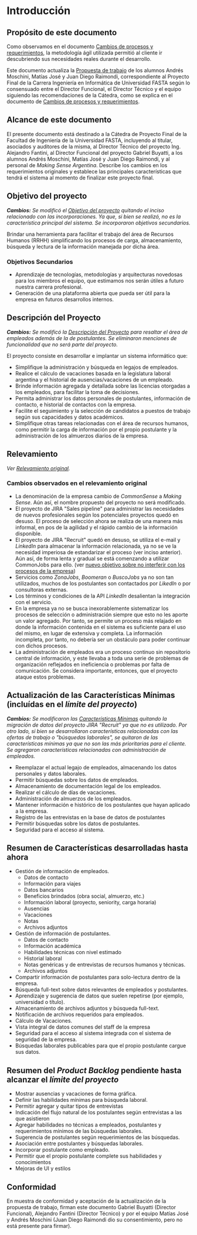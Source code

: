 # Introducción 

## Propósito de este documento

Como observamos en el documento [Cambios de procesos y requerimientos](2012-11-07-Cambios-de-procesos-y-requerimientos#El_problema), la metodología ágil utilizada permitió al cliente ir descubriendo sus necesidades reales durante el desarrollo. 

Este documento actualiza la [Propuesta de trabajo](2012-03-24-Propuesta-Trabajo) de los alumnos Andrés Moschini, Matías José y Juan Diego Raimondi, correspondiente al Proyecto Final de la Carrera Ingeniería en Informática de Universidad FASTA según lo consensuado entre el Director Funcional, el Director Técnico y el equipo siguiendo las recomendaciones de la Cátedra, como se explica en el documento de [Cambios de procesos y requerimientos](2012-11-07-Cambios-de-procesos-y-requerimientos#C%c3%b3mo_seguir).

## Alcance de este documento

El presente documento está destinado a la Cátedra de Proyecto Final de la Facultad de Ingeniería de la Universidad FASTA, incluyendo al titular, asociados y auditores de la misma, al Director Técnico del proyecto Ing. Alejandro Fantini, al Director Funcional del proyecto Gabriel Buyatti, a los alumnos Andrés Moschini, Matías José y Juan Diego Raimondi, y al personal de _Making Sense Argentina_.  Describe los cambios en los requerimientos originales y establece las principales características que tendrá el sistema al momento de finalizar este proyecto final.

## Objetivo del proyecto

_**Cambios:** Se modificó el [Objetivo del proyecto](2012-03-24-Propuesta-Trabajo#Objetivo_del_proyecto) quitando el inciso relacionado con las incorporaciones. Ya que, si bien se realizó, no es la característica principal del sistema. Se incorporaron objetivos secundarios._

Brindar una herramienta para facilitar el trabajo del área de Recursos Humanos (RRHH) simplificando los procesos de carga, almacenamiento, búsqueda y lectura de la información manejada por dicha área.

### Objetivos Secundarios

* Aprendizaje de tecnologías, metodologías y arquitecturas novedosas para los miembros el equipo, que estimamos nos serán útiles a futuro nuestra carrera profesional.
* Generación de una plataforma abierta que pueda ser útil para la empresa en futuros desarrollos internos.

## Descripción del Proyecto

_**Cambios:** Se modificó la [Descripción del Proyecto](2012-03-24-Propuesta-Trabajo#Descripci%c3%b3n_del_Proyecto) para resaltar el área de empleados además de la de postulantes. Se eliminaron menciones de funcionalidad que no será parte del proyecto._

El proyecto consiste en desarrollar e implantar un sistema informático que:

* Simplifique la administración y búsqueda en legajos de empleados.
* Realice el cálculo de vacaciones basada en la legislatura laboral argentina y el historial de ausencias/vacaciones de un empleado.
* Brinde información agregada y detallada sobre las licencias otorgadas a los empleados, para facilitar la toma de decisiones. 
* Permita administrar los datos personales de postulantes, información de contacto, e historial de contactos con la empresa. 
* Facilite el seguimiento y la selección de candidatos a puestos de trabajo según sus capacidades y datos académicos.
* Simplifique otras tareas relacionadas con el área de recursos humanos, como permitir la carga de información por el propio postulante y la administración de los almuerzos diarios de la empresa.

## Relevamiento

_Ver [Relevamiento original](2012-03-24-Propuesta-Trabajo#Relevamiento)._

### Cambios observados en el relevamiento original

* La denominación de la empresa cambio de _CommonSense_ a _Making Sense_. Aún así, el nombre propuesto del proyecto no será modificado.
* El proyecto de JIRA "Sales pipeline" para administrar las necesidades de nuevos profesionales según los potenciales proyectos quedó en desuso. El proceso de selección ahora se realiza de una manera más informal, en pos de la agilidad y el rápido cambio de la información disponible.
* El proyecto de JIRA "Recruit" quedó en desuso, se utiliza el e-mail y _LinkedIn_ para almacenar la información relacionada, ya no se ve la necesidad imperiosa de estandarizar el proceso (ver inciso anterior). Aún así, de forma lenta y gradual se está comenzando a utilizar CommonJobs para ello. (ver [nuevo objetivo sobre no interferir con los procesos de la empresa](#Objetivos_Secundarios))
* Servicios como _ZonaJobs_, _Boomeran_ o _BuscoJobs_ ya no son tan utilizados, muchos de los postulantes son contactados por _LikedIn_ o por consultoras externas.
* Los términos y condiciones de la API _LinkedIn_ desalientan la integración con el servicio.
* En la empresa ya no se busca inexorablemente sistematizar los procesos de selección o administración siempre que esto no les aporte un valor agregado. Por tanto, se permite un proceso más relajado en donde la información contenida en el sistema es suficiente para el uso del mismo, en lugar de extensiva y completa. La información incompleta, por tanto, no debería ser un obstáculo para poder continuar con dichos procesos.
* La administración de empleados era un proceso continuo sin repositorio central de información, y este llevaba a toda una serie de problemas de organización reflejados en ineficiencia o problemas por falta de comunicación. Se considera importante, entonces, que el proyecto ataque estos problemas.

## Actualización de las Características Mínimas (incluídas en el _límite del proyecto_)

_**Cambios:** Se modificaron las [Características Mínimas](2012-03-24-Propuesta-Trabajo#Caracter%c3%adsticas_M%c3%adnimas_(inclu%c3%addas_en_el_%3cem%3el%c3%admite_del_proyecto%3c%2fem%3e)) quitando la migración de datos del proyecto JIRA "Recruit" ya que no es utilizado. Por otro lado, si bien se desarrollaron características relacionadas con las ofertas de trabajo o "búsquedas laborales", se quitaron de las características mínimas ya que no son las más prioritarias para el cliente. Se agregaron características relacionadas con administración de empleados._

* Reemplazar el actual legajo de empleados, almacenando los datos personales y datos laborales.
* Permitir búsquedas sobre los datos de empleados.
* Almacenamiento de documentación legal de los empleados.
* Realizar el cálculo de días de vacaciones.
* Administración de almuerzos de los empleados.
* Mantener información e histórico de los postulantes que hayan aplicado a la empresa.
* Registro de las entrevistas en la base de datos de postulantes
* Permitir búsquedas sobre los datos de postulantes.
* Seguridad para el acceso al sistema.

## Resumen de Características desarrolladas hasta ahora 

* Gestión de información de empleados.
   * Datos de contacto
   * Información para viajes
   * Datos bancarios
   * Beneficios brindados (obra social, almuerzo, etc.)
   * Información laboral (proyecto, seniority, carga horaria)
   * Ausencias
   * Vacaciones
   * Notas
   * Archivos adjuntos
* Gestión de información de postulantes.
   * Datos de contacto
   * Información académica
   * Habilidades técnicas con nivel estimado
   * Historial laboral
   * Notas genéricas y de entrevistas de recursos humanos y técnicas.
   * Archivos adjuntos
* Compartir información de postulantes para solo-lectura dentro de la empresa.
* Búsqueda full-text sobre datos relevantes de empleados y postulantes.
* Aprendizaje y sugerencia de datos que suelen repetirse (por ejemplo, universidad o título).
* Almacenamiento de archivos adjuntos y búsqueda full-text.
* Notificación de archivos requeridos para empleados.
* Cálculo de Vacaciones.
* Vista integral de datos comunes del staff de la empresa
* Seguridad para el acceso al sistema integrada con el sistema de seguridad de la empresa.
* Búsquedas laborales publicables para que el propio postulante cargue sus datos.

## Resumen del _Product Backlog_ pendiente hasta alcanzar el _límite del proyecto_

* Mostrar ausencias y vacaciones de forma gráfica.
* Definir las habilidades mínimas para búsqueda laboral.
* Permitir agregar y quitar tipos de entrevistas
* Indicación del flujo natural de los postulantes según entrevistas a las que asistieron
* Agregar habilidades no técnicas a empleados, postulantes y requerimientos mínimos de las búsquedas laborales.
* Sugerencia de postulantes según requerimientos de las búsquedas.
* Asociación entre postulantes y búsquedas laborales.
* Incorporar postulante como empleado.
* Permitir que el propio postulante complete sus habilidades y conocimientos
* Mejoras de UI y estilos

## Conformidad

En muestra de conformidad y aceptación de la actualización de la propuesta de trabajo, firman este documento Gabriel Buyatti (Director Funcional), Alejandro Fantini (Director Técnico) y por el equipo Matías José y Andrés Moschini (Juan Diego Raimondi dio su consentimiento, pero no está presente para firmar).

